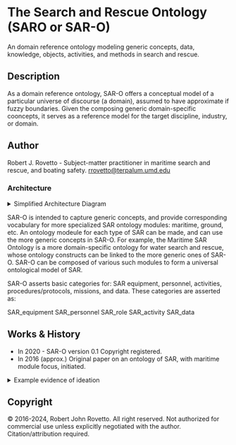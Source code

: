 # The Search and Rescue Ontology (SARO or SAR-O)
An domain reference ontology modeling generic concepts, data, knowledge, objects, activities, and methods in search and rescue.

## Description
As a domain reference ontology, SAR-O offers a conceptual model of a particular universe of discourse (a domain), assumed to have approximate if fuzzy boundaries. Given the composing generic domain-specific cooncepts, it serves as a reference model for the target discipline, industry, or domain. 

## Author
Robert J. Rovetto - Subject-matter practitioner in maritime search and rescue, and boating safety.
rrovetto@terpalum.umd.edu

### Architecture 
<details>
<summary>Simplified Architecture Diagram</summary>
<img src="https://github.com/rrovetto/The-Search-and-Rescue-Ontology/blob/1e28646ff602b40dfbb4494d03d38eb40ea43861/images/SARO-Arch_Rovetto.jpg" width="400">
</details>

SAR-O is intended to capture generic concepts, and provide corresponding vocabulary for more specialized SAR ontology modules: maritime, ground, etc. An ontology modeule for each type of SAR can be made, and can use the more generic concepts in SAR-O. For example, the Maritime SAR Ontology is a more domain-specific ontology for water search and rescue, whose ontology constructs can be linked to the more generic ones of SAR-O. SAR-O can be composed of various such modules to form a universal ontological model of SAR.

SAR-O asserts basic categories for: SAR equipment, personnel, activities, procedures/protocols, missions, and data. These categories are asserted as:

SAR_equipment
SAR_personnel
SAR_role
SAR_activity
SAR_data

## Works & History
- In 2020 - SAR-O version 0.1 Copyright registered.
- In 2016 (approx.) Original paper on an ontology of SAR, with maritime module focus, initiated.
<details>
<summary>Example evidence of ideation</summary>
<img src="https://github.com/rrovetto/The-Search-and-Rescue-Ontology/blob/460f92473c916d041ff8dfca6c22c132f68b33ec/images/Proof_ideation_SAR-O_Rovetto_FileProperties_2016-original-paper.jpg" width="400">
</details>

## Copyright
© 2016-2024, Robert John Rovetto. All right reserved. Not authorized for commercial use unless explicitly negotiated with the author. Citation/attribution required.
